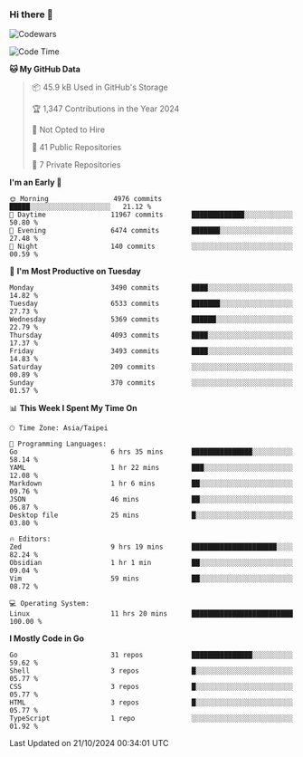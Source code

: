### Hi there 👋

![Codewars](https://www.codewars.com/users/omegaatt36/badges/small)

<!--START_SECTION:waka-->
![Code Time](http://img.shields.io/badge/Code%20Time-2%2C860%20hrs%2019%20mins-blue)

**🐱 My GitHub Data** 

> 📦 45.9 kB Used in GitHub's Storage 
 > 
> 🏆 1,347 Contributions in the Year 2024
 > 
> 🚫 Not Opted to Hire
 > 
> 📜 41 Public Repositories 
 > 
> 🔑 7 Private Repositories 
 > 
**I'm an Early 🐤** 

```text
🌞 Morning                4976 commits        █████░░░░░░░░░░░░░░░░░░░░   21.12 % 
🌆 Daytime                11967 commits       █████████████░░░░░░░░░░░░   50.80 % 
🌃 Evening                6474 commits        ███████░░░░░░░░░░░░░░░░░░   27.48 % 
🌙 Night                  140 commits         ░░░░░░░░░░░░░░░░░░░░░░░░░   00.59 % 
```
📅 **I'm Most Productive on Tuesday** 

```text
Monday                   3490 commits        ████░░░░░░░░░░░░░░░░░░░░░   14.82 % 
Tuesday                  6533 commits        ███████░░░░░░░░░░░░░░░░░░   27.73 % 
Wednesday                5369 commits        ██████░░░░░░░░░░░░░░░░░░░   22.79 % 
Thursday                 4093 commits        ████░░░░░░░░░░░░░░░░░░░░░   17.37 % 
Friday                   3493 commits        ████░░░░░░░░░░░░░░░░░░░░░   14.83 % 
Saturday                 209 commits         ░░░░░░░░░░░░░░░░░░░░░░░░░   00.89 % 
Sunday                   370 commits         ░░░░░░░░░░░░░░░░░░░░░░░░░   01.57 % 
```


📊 **This Week I Spent My Time On** 

```text
🕑︎ Time Zone: Asia/Taipei

💬 Programming Languages: 
Go                       6 hrs 35 mins       ███████████████░░░░░░░░░░   58.14 % 
YAML                     1 hr 22 mins        ███░░░░░░░░░░░░░░░░░░░░░░   12.08 % 
Markdown                 1 hr 6 mins         ██░░░░░░░░░░░░░░░░░░░░░░░   09.76 % 
JSON                     46 mins             ██░░░░░░░░░░░░░░░░░░░░░░░   06.87 % 
Desktop file             25 mins             █░░░░░░░░░░░░░░░░░░░░░░░░   03.80 % 

🔥 Editors: 
Zed                      9 hrs 19 mins       █████████████████████░░░░   82.24 % 
Obsidian                 1 hr 1 min          ██░░░░░░░░░░░░░░░░░░░░░░░   09.04 % 
Vim                      59 mins             ██░░░░░░░░░░░░░░░░░░░░░░░   08.72 % 

💻 Operating System: 
Linux                    11 hrs 20 mins      █████████████████████████   100.00 % 
```

**I Mostly Code in Go** 

```text
Go                       31 repos            ███████████████░░░░░░░░░░   59.62 % 
Shell                    3 repos             █░░░░░░░░░░░░░░░░░░░░░░░░   05.77 % 
CSS                      3 repos             █░░░░░░░░░░░░░░░░░░░░░░░░   05.77 % 
HTML                     3 repos             █░░░░░░░░░░░░░░░░░░░░░░░░   05.77 % 
TypeScript               1 repo              ░░░░░░░░░░░░░░░░░░░░░░░░░   01.92 % 
```




 Last Updated on 21/10/2024 00:34:01 UTC
<!--END_SECTION:waka-->

<!--
**omegaatt36/omegaatt36** is a ✨ _special_ ✨ repository because its `README.md` (this file) appears on your GitHub profile.

Here are some ideas to get you started:

- 🔭 I’m currently working on ...
- 🌱 I’m currently learning ...
- 👯 I’m looking to collaborate on ...
- 🤔 I’m looking for help with ...
- 💬 Ask me about ...
- 📫 How to reach me: ...
- 😄 Pronouns: ...
- ⚡ Fun fact: ...
-->
